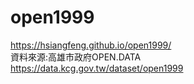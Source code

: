 # open1999  
https://hsiangfeng.github.io/open1999/  
資料來源:高雄市政府OPEN.DATA  
https://data.kcg.gov.tw/dataset/open1999  
